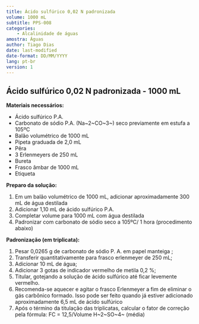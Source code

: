 ```yaml
---
title: Ácido sulfúrico 0,02 N padronizada
volume: 1000 mL
subtitle: PPS-008
categories:
    - Alcalinidade de águas
amostra: Águas
author: Tiago Dias
date: last-modified
date-format: DD/MM/YYYY
lang: pt-br
version: 1
---
```


## Ácido sulfúrico 0,02 N padronizada - 1000 mL

**Materiais necessários:**

- Ácido sulfúrico P.A.
- Carbonato de sódio P.A. (Na~2~CO~3~) seco previamente em estufa a 105ºC
- Balão volumétrico de 1000 mL
- Pipeta graduada de 2,0 mL
- Pêra
- 3 Erlenmeyers de 250 mL
- Bureta
- Frasco âmbar de 1000 mL
- Etiqueta

**Preparo da solução:**

1. Em um balão volumétrico de 1000 mL, adicionar aproximadamente 300 mL de água destilada
2. Adicionar 1,10 mL de ácido sulfúrico P.A.
3. Completar volume para 1000 mL com água destilada
4. Padronizar com carbonato de sódio seco a 105ºC/ 1 hora (procedimento abaixo)

**Padronização (em triplicata):**

1. Pesar 0,0265 g de carbonato de sódio P. A. em papel manteiga ;
2. Transferir quantitativamente para frasco erlenmeyer de 250 mL;
3. Adicionar 10 mL de água;
4. Adicionar 3 gotas de indicador vermelho de metila 0,2 %;
5. Titular, gotejando a solução de ácido sulfúrico até ficar levemente vermelho.
6. Recomenda-se aquecer e agitar o frasco Erlenmeyer a fim de eliminar o gás carbônico formado. Isso pode ser feito quando já estiver adicionado aproximadamente 6,5 mL de ácido sulfúrico
7. Após o término da titulação das triplicatas, calcular o fator de correção pela fórmula: FC = 12,5/Volume H~2~SO~4~ (média)
